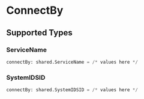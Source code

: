 # ConnectBy


## Supported Types

### ServiceName

```python
connectBy: shared.ServiceName = /* values here */
```

### SystemIDSID

```python
connectBy: shared.SystemIDSID = /* values here */
```

